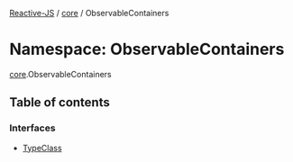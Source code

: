 [Reactive-JS](../README.md) / [core](core.md) / ObservableContainers

# Namespace: ObservableContainers

[core](core.md).ObservableContainers

## Table of contents

### Interfaces

- [TypeClass](../interfaces/core.ObservableContainers.TypeClass.md)
